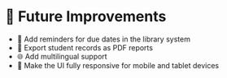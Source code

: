 # 🔮 Future Improvements

- 📅 Add reminders for due dates in the library system  
- 🧾 Export student records as PDF reports  
- 🌐 Add multilingual support  
- 📱 Make the UI fully responsive for mobile and tablet devices  
